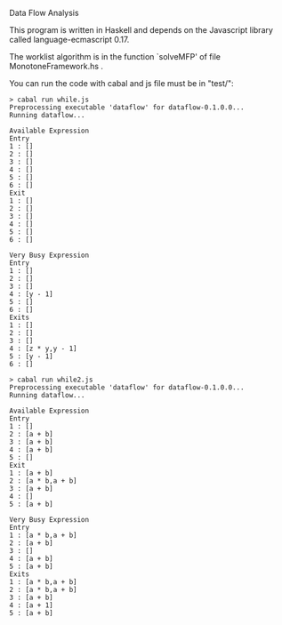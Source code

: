 Data Flow Analysis

This program is written in Haskell and depends on the Javascript
library called language-ecmascript 0.17.

The worklist algorithm is in the function `solveMFP' of file
MonotoneFramework.hs .

You can run the code with cabal and js file must be in "test/":

```
> cabal run while.js
Preprocessing executable 'dataflow' for dataflow-0.1.0.0...
Running dataflow...

Available Expression
Entry
1 : []
2 : []
3 : []
4 : []
5 : []
6 : []
Exit
1 : []
2 : []
3 : []
4 : []
5 : []
6 : []

Very Busy Expression
Entry
1 : []
2 : []
3 : []
4 : [y - 1]
5 : []
6 : []
Exits
1 : []
2 : []
3 : []
4 : [z * y,y - 1]
5 : [y - 1]
6 : []

> cabal run while2.js
Preprocessing executable 'dataflow' for dataflow-0.1.0.0...
Running dataflow...

Available Expression
Entry
1 : []
2 : [a + b]
3 : [a + b]
4 : [a + b]
5 : []
Exit
1 : [a + b]
2 : [a * b,a + b]
3 : [a + b]
4 : []
5 : [a + b]

Very Busy Expression
Entry
1 : [a * b,a + b]
2 : [a + b]
3 : []
4 : [a + b]
5 : [a + b]
Exits
1 : [a * b,a + b]
2 : [a * b,a + b]
3 : [a + b]
4 : [a + 1]
5 : [a + b]

```
